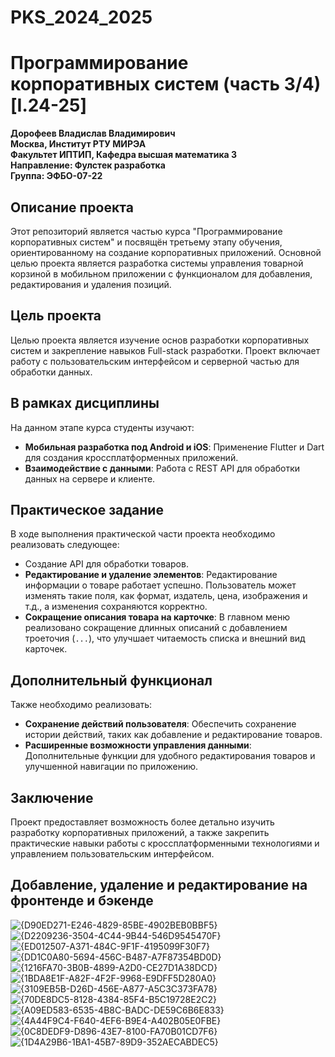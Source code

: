 
# PKS_2024_2025  
# Программирование корпоративных систем (часть 3/4) [I.24-25]

**Дорофеев Владислав Владимирович**  
**Москва, Институт РТУ МИРЭА**  
**Факультет ИПТИП, Кафедра высшая математика 3**  
**Направление: Фулстек разработка**  
**Группа: ЭФБО-07-22**

## Описание проекта

Этот репозиторий является частью курса "Программирование корпоративных систем" и посвящён третьему этапу обучения, ориентированному на создание корпоративных приложений. Основной целью проекта является разработка системы управления товарной корзиной в мобильном приложении с функционалом для добавления, редактирования и удаления позиций.

## Цель проекта

Целью проекта является изучение основ разработки корпоративных систем и закрепление навыков Full-stack разработки. Проект включает работу с пользовательским интерфейсом и серверной частью для обработки данных.

## В рамках дисциплины

На данном этапе курса студенты изучают:

- **Мобильная разработка под Android и iOS**: Применение Flutter и Dart для создания кроссплатформенных приложений.
- **Взаимодействие с данными**: Работа с REST API для обработки данных на сервере и клиенте.

## Практическое задание

В ходе выполнения практической части проекта необходимо реализовать следующее:

- Создание API для обработки товаров.
- **Редактирование и удаление элементов**: Редактирование информации о товаре работает успешно. Пользователь может изменять такие поля, как формат, издатель, цена, изображения и т.д., а изменения сохраняются корректно.
- **Сокращение описания товара на карточке**: В главном меню реализовано сокращение длинных описаний с добавлением троеточия (`...`), что улучшает читаемость списка и внешний вид карточек.

## Дополнительный функционал

Также необходимо реализовать:

- **Сохранение действий пользователя**: Обеспечить сохранение истории действий, таких как добавление и редактирование товаров.
- **Расширенные возможности управления данными**: Дополнительные функции для удобного редактирования товаров и улучшенной навигации по приложению.

## Заключение

Проект предоставляет возможность более детально изучить разработку корпоративных приложений, а также закрепить практические навыки работы с кроссплатформенными технологиями и управлением пользовательским интерфейсом.

## Добавление, удаление и редактирование на фронтенде и бэкенде
![{D90ED271-E246-4829-85BE-4902BEB0BBF5}](https://github.com/user-attachments/assets/341aaf1e-5c26-481f-bbe9-e31970b7f77e)
![{D2209236-3504-4C44-9B44-546D9545470F}](https://github.com/user-attachments/assets/89840a4d-6fbf-4b7f-9b4e-f7bf8000faaa)
![{ED012507-A371-484C-9F1F-4195099F30F7}](https://github.com/user-attachments/assets/a10882b1-b42e-402f-a443-6f97b54dc531)
![{DD1C0A80-5694-456C-B487-A7F87354BD0D}](https://github.com/user-attachments/assets/15b7e8b8-dc9e-4117-b099-122d52ee22c4)
![{1216FA70-3B0B-4899-A2D0-CE27D1A38DCD}](https://github.com/user-attachments/assets/c0209f3c-5d17-4681-a952-d0b4767041e3)
![{1BDA8E1F-A82F-4F2F-9968-E9DFF5D280A0}](https://github.com/user-attachments/assets/c33904e2-4e23-4499-8f61-296999d39c78)
![{3109EB5B-D26D-456E-A877-A5C3C373FA78}](https://github.com/user-attachments/assets/7e44edea-400e-4305-b7a1-58960a319476)
![{70DE8DC5-8128-4384-85F4-B5C19728E2C2}](https://github.com/user-attachments/assets/3e7ea31f-dbf0-4840-8bf2-2ba7ad3f541a)
![{A09ED583-6535-4B8C-BADC-DE59C6B6E833}](https://github.com/user-attachments/assets/2a1abd08-96bc-4cbb-98b3-f9e1da01261a)
![{4A44F9C4-F640-4EF6-B9E4-A402B05E0FBE}](https://github.com/user-attachments/assets/3eed38a6-ccc4-42f3-babb-48395a3ea4c8)
![{0C8DEDF9-D896-43E7-8100-FA70B01CD7F6}](https://github.com/user-attachments/assets/6463d86a-0064-4964-abc1-0e597ea1647f)
![{1D4A29B6-1BA1-45B7-89D9-352AECABDEC5}](https://github.com/user-attachments/assets/cf7ecab6-d6a0-4d41-b5eb-610f85022c42)



